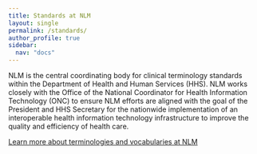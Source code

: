 ```yaml
---
title: Standards at NLM
layout: single
permalink: /standards/
author_profile: true
sidebar: 
  nav: "docs"
---
```


NLM is the central coordinating body for clinical terminology standards within the Department of Health and Human Services (HHS). NLM works closely with the Office of the National Coordinator for Health Information Technology (ONC) to ensure NLM efforts are aligned with the goal of the President and HHS Secretary for the nationwide implementation of an interoperable health information technology infrastructure to improve the quality and efficiency of health care. 

[Learn more about terminologies and vocabularies at NLM](../terminology)